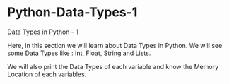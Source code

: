 # Python-Data-Types-1
Data Types in Python - 1

Here, in this section we will learn about Data Types in Python.
We will see some Data Types like : Int, Float, String and Lists.

We will also print the Data Types of each variable and know the Memory Location of each variables.
